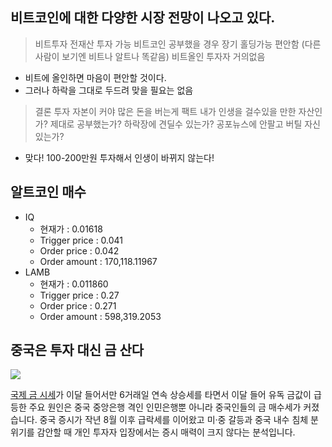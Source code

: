 ##  비트코인에 대한 다양한 시장 전망이 나오고 있다.
> 비트투자 전재산 투자 가능 비트코인 공부했을 경우 장기 홀딩가능 편안함 (다른사람이 보기엔 비트나 알트나 똑같음) 비트올인 투자자 거의없음

- 비트에 올인하면 마음이 편안할 것이다.
- 그러나 하락을 그대로 두드려 맞을 필요는 없음

> 결론 투자 자본이 커야 많은 돈을 버는게 팩트 내가 인생을 걸수있을 만한 자산인가? 제대로 공부했는가? 하락장에 견딜수 있는가? 공포뉴스에 안팔고 버틸 자신있는가?

- 맞다! 100-200만원 투자해서 인생이 바뀌지 않는다!



## 알트코인 매수
- IQ
	- 현재가 : 0.01618
	- Trigger price : 0.041
	- Order price : 0.042
	- Order amount : 170,118.11967
- LAMB
	- 현재가 : 0.011860
	- Trigger price : 0.27
	- Order price : 0.271
	- Order amount : 598,319.2053


## 중국은 투자 대신 금 산다
![](https://ci3.googleusercontent.com/meips/ADKq_Na8vWesEZbaUhoftx2cIcTCpZmygR-DYHVSLmOnb_hOot7Oz8ULYrHJ_-YTIe3Sx9tnH1XHOlUem7VNQs4C4gHJ=s0-d-e1-ft#https://img.stibee.com/80668_1710228842.png)

[국제 금 시세](https://event.stibee.com/v2/click/MjE4OTIwLzIwNjExNTgvNzgyLw/aHR0cHM6Ly93d3cubWsuY28ua3IvbmV3cy9zdG9jay8xMDk2MTk0Mg)가 이달 들어서만 6거래일 연속 상승세를 타면서 이달 들어 유독 금값이 급등한 주요 원인은 중국 중앙은행 격인 인민은행뿐 아니라 중국인들의 금 매수세가 커졌습니다. 중국 증시가 작년 8월 이후 급락세를 이어왔고 미·중 갈등과 중국 내수 침체 분위기를 감안할 때 개인 투자자 입장에서는 증시 매력이 크지 않다는 분석입니다.